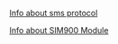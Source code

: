 [Info about sms protocol](https://www.developershome.com/sms/smsIntro.asp)

[Info about SIM900 Module](https://www.cooking-hacks.com/documentation/tutorials/gprs-gsm-quadband-module-arduino-raspberry-pi-tutorial-sim-900#step1)
